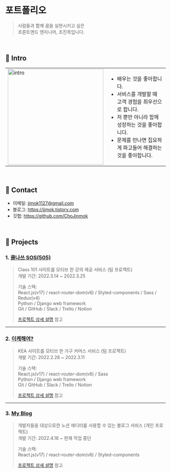 # 포트폴리오
>사람들과 함께 꿈을 실현시키고 싶은    
>프론트엔드 엔지니어, 조진목입니다.

</br>

## :pushpin: Intro
<table>
<td>
<img alt="intro" src="image/intro.png" style="width:300px; object-fit:contain;" />
</td>
<td>    

- 배우는 것을 좋아합니다.
- 서비스를 개발할 때 고객 경험을 최우선으로 합니다.
- 저 뿐만 아니라 함께 성장하는 것을 좋아합니다. 
- 문제를 만나면 집요하게 파고들어 해결하는 것을 좋아합니다.
</td>
</table>

</br>

## :pushpin: Contact
- 이메일: jjmok1127@gmail.com
- 블로그: https://jjmok.tistory.com
- 깃헙: https://github.com/ChoJinmok

</br>

## :pushpin: Projects
### 1. [클나쓰 SOS(505)](https://www.youtube.com/watch?v=VYkbAKeaEy4&feature=youtu.be)
>Class 101 사이트를 모티브 한 강의 제공 서비스 (팀 프로젝트)  
>개발 기간: 2022.3.14 ~ 2022.3.25  
>  
>기술 스택:  
>React.js(v17) / react-router-dom(v6) / Styled-components / Sass / Redux(v4)  
>Python / Django web framework  
>Git / GitHub / Slack / Trello / Notion  
>  
>[프로젝트 상세 설명](https://github.com/ChoJinmok/30-2nd-clnass505-frontend) 참고

---

### 2. [이케해여?](https://github.com/ChoJinmok/30-1st-WEKEA-frontend)
>KEA 사이트를 모티브 한 가구 커머스 서비스  (팀 프로젝트)  
>개발 기간: 2022.2.28 ~ 2022.3.11  
>  
>기술 스택:  
>React.js(v17) / react-router-dom(v6) / Sass  
>Python / Django web framework  
>Git / GitHub / Slack / Trello / Notion  
>  
>[프로젝트 상세 설명](https://github.com/ChoJinmok/30-1st-WEKEA-frontend) 참고

---

### 3. [My Blog](https://chojinmok.github.io/blog-project-v0.0/)
>개발자들을 대상으로한 노션 에디터를 사용할 수 있는 블로그 서비스  (개인 프로젝트)  
>개발 기간: 2022.4.18 ~ 현재 작업 중단  
>  
>기술 스택:  
>React.js(v17) / react-router-dom(v6) / Styled-components  
>  
>[프로젝트 상세 설명](https://github.com/ChoJinmok/blog-project-v0.0) 참고

